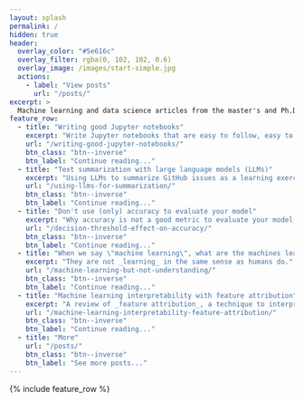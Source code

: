 ```yaml
---
layout: splash
permalink: /
hidden: true
header:
  overlay_color: "#5e616c"
  overlay_filter: rgba(0, 102, 102, 0.6)
  overlay_image: /images/start-simple.jpg
  actions:
    - label: "View posts"
      url: "/posts/"
excerpt: >
  Machine learning and data science articles from the master's and Ph.D. work.
feature_row:
  - title: "Writing good Jupyter notebooks"
    excerpt: "Write Jupyter notebooks that are easy to follow, easy to understand, flexible, and resilient."
    url: "/writing-good-jupyter-notebooks/"
    btn_class: "btn--inverse"
    btn_label: "Continue reading..."
  - title: "Text summarization with large language models (LLMs)"
    excerpt: "Using LLMs to summarize GitHub issues as a learning exercise: the importance of a good prompt, what can go wrong, and how to fix it."
    url: "/using-llms-for-summarization/"
    btn_class: "btn--inverse"
    btn_label: "Continue reading..."
  - title: "Don't use (only) accuracy to evaluate your model"
    excerpt: "Why accuracy is not a good metric to evaluate your model, and what to use instead."
    url: "/decision-threshold-effect-on-accuracy/"
    btn_class: "btn--inverse"
    btn_label: "Continue reading..."
  - title: "When we say \"machine learning\", what are the machines learning?"
    excerpt: "They are not _learning_ in the same sense as humans do."
    url: "/machine-learning-but-not-understanding/"
    btn_class: "btn--inverse"
    btn_label: "Continue reading..."
  - title: "Machine learning interpretability with feature attribution"
    excerpt: "A review of _feature attribution_, a technique to interpret model predictions. First, it reviews commonly-used feature attribution methods, then demonstrates feature attribution with SHAP, one of these methods."
    url: "/machine-learning-interpretability-feature-attribution/"
    btn_class: "btn--inverse"
    btn_label: "Continue reading..."
  - title: "More"
    url: "/posts/"
    btn_class: "btn--inverse"
    btn_label: "See more posts..."
---
```


{% include feature_row %}
